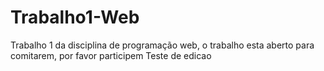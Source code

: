 # Trabalho1-Web
Trabalho 1 da disciplina de programação web, o trabalho esta aberto para comitarem, por favor participem 
Teste de edicao
